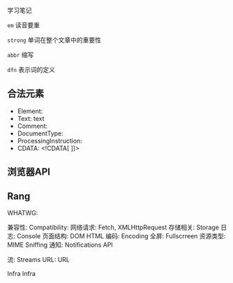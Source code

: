 学习笔记
 
 `em`  读音要重
 
 `strong` 单词在整个文章中的重要性
 
 `abbr` 缩写
 
 `dfn` 表示词的定义
 
 
## 合法元素

* Element: <tagName></tagName>
* Text: text
* Comment: <!-- xxxx -->
* DocumentType: <!Doctype html>
* ProcessingInstruction: <?a 1?>
* CDATA: <!CDATA[ ]]>


## 浏览器API

## Rang



WHATWG:

兼容性: 
	Compatibility:
网络请求:
	Fetch, XMLHttpRequest
存储相关:
	Storage
日志:
	Console
页面结构:
	DOM
	HTML
编码:
	Encoding
全屏:
	Fullscrreen
资源类型:
	MIME Sniffing
通知:
	Notifications API							

流:
	Streams
URL:
 	URL	

Infra
	Infra	












